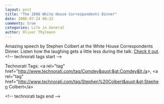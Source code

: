 ```yaml
---
layout: post
title: "The 2006 White House Correspondents Dinner"
date: 2006-07-24 06:22
comments: true
categories: Life in General
author: Oliver Thylmann
---
```




Amazing speech by Stephen Colbert at the White House Correspondents Dinner. Listen how the laughing gets a little less during the talk. [Check it out](http://video.google.de/videoplay?docid=-869183917758574879&amp;q=Colbert+White+House+Correspondents+Dinner).
&lt;!-- technorati tags start --&gt;

Technorati Tags: &lt;a rel=&quot;tag&quot; href=&quot;http://www.technorati.com/tag/Comdey&quot;&gt;Comdey&lt;/a&gt;, &lt;a rel=&quot;tag&quot; href=&quot;http://www.technorati.com/tag/Stephen%20Colbert&quot;&gt;Stephen Colbert&lt;/a&gt;

&lt;!-- technorati tags end --&gt;


